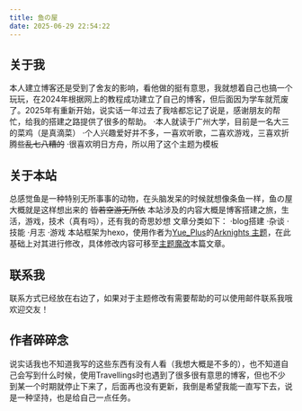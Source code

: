 ```yaml
---
title: 鱼の屋
date: 2025-06-29 22:54:22
---
```

## 关于我
本人建立博客还是受到了舍友的影响，看他做的挺有意思，我就想着自己也搞一个玩玩，在2024年根据网上的教程成功建立了自己的博客，但后面因为学车就荒废了。2025年有重新开始，说实话一年过去了我啥都忘记了说是，感谢朋友的帮忙，给我的搭建之路提供了很多的帮助。
·本人就读于广州大学，目前是一名大三的菜鸡（是真滴菜）
·个人兴趣爱好并不多，一喜欢听歌，二喜欢游戏，三喜欢折腾些~~乱七八糟的~~
·很喜欢明日方舟，所以用了这个主题为模板

## 关于本站
总感觉鱼是一种特别无所事事的动物，在头脑发呆的时候就想像条鱼一样，鱼の屋大概就是这样想出来的
~~皆若空游无所依~~
本站涉及的内容大概是博客搭建之旅，生活，游戏，技术（真有吗），还有我的奇思妙想
文章分类如下：
    ·blog搭建
    ·杂谈
    ·技能
    ·月志
    ·游戏
本站框架为hexo，使用作者为[Yue_Plus](https://github.com/Yue-Plus)的[Arknights 主题](https://github.com/Yue-Plus/typora-theme-arknights)，在此基础上对其进行修改，具体修改内容可移至[主题魔改](/2025/06/29/%E4%B8%BB%E9%A2%98%E9%AD%94%E6%94%B9/)本篇文章。

## 联系我
联系方式已经放在右边了，如果对于主题修改有需要帮助的可以使用邮件联系我哦
欢迎交友！

## 作者碎碎念
说实话我也不知道我写的这些东西有没有人看（我想大概是不多的），也不知道自己会写到什么时候，使用Travellings时也遇到了很多很有意思的博客，但也不少到某一个时期就停止下来了，后面再也没有更新，我倒是希望我能一直写下去，说是一种坚持，也是给自己一点任务。